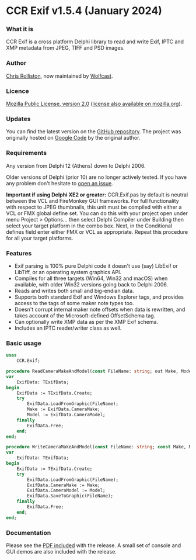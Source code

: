 # **CCR Exif v1.5.4 (January 2024)**

### **What it is**
CCR Exif is a cross platform Delphi library to read and write Exif, IPTC and XMP metadata from JPEG, TIFF and PSD images.

### **Author**
[Chris Rolliston](https://delphihaven.wordpress.com/), now maintained by [Wolfcast](https://wolfcast.com/).

### **Licence**
[Mozilla Public License, version 2.0](LICENSE.md) ([license also available on mozilla.org](https://www.mozilla.org/en-US/MPL/2.0/)).

### **Updates**
You can find the latest version on the [GitHub repository](https://github.com/Wolfcast/ccr-exif). The project was originally hosted on [Google Code](https://code.google.com/archive/p/ccr-exif/) by the original author.

### **Requirements**
Any version from Delphi 12 (Athens) down to Delphi 2006.

Older versions of Delphi (prior 10) are no longer actively tested. If you have any problem don't hesitate to [open an issue](https://github.com/Wolfcast/ccr-exif/issues).

**Important if using Delphi XE2 or greater:** CCR.Exif.pas by default is neutral between the VCL and FireMonkey GUI frameworks. For full functionality with respect to JPEG thumbnails, this unit must be compiled with either a VCL or FMX global define set. You can do this with your project open under menu Project > Options... then select Delphi Compiler under Building then select your target platform in the combo box. Next, in the Conditional defines field enter either FMX or VCL as appropriate. Repeat this procedure for all your target platforms.

### **Features**
* Exif parsing is 100% pure Delphi code it doesn't use (say) LibExif or LibTiff, or an operating system graphics API.
* Compiles for all three targets (Win64, Win32 and macOS) when available, with older Win32 versions going back to Delphi 2006.
* Reads and writes both small and big-endian data.
* Supports both standard Exif and Windows Explorer tags, and provides access to the tags of some maker note types too.
* Doesn't corrupt internal maker note offsets when data is rewritten, and takes account of the Microsoft-defined OffsetSchema tag.
* Can optionally write XMP data as per the XMP Exif schema.
* Includes an IPTC reader/writer class as well.

### **Basic usage**
```pascal
uses
    CCR.Exif;

procedure ReadCameraMakeAndModel(const FileName: string; out Make, Model: string);
var
    ExifData: TExifData;
begin
    ExifData := TExifData.Create;
    try
        ExifData.LoadFromGraphic(FileName);
        Make := ExifData.CameraMake;
        Model := ExifData.CameraModel;
    finally
        ExifData.Free;
    end;
end;

procedure WriteCameraMakeAndModel(const FileName: string; const Make, Model: string);
var
    ExifData: TExifData;
begin
    ExifData := TExifData.Create;
    try
        ExifData.LoadFromGraphic(FileName);
        ExifData.CameraMake := Make;
        ExifData.CameraModel := Model;
        ExifData.SaveToGraphic(FileName);
    finally
        ExifData.Free;
    end;
end;
```

### **Documentation**

Please see the [PDF included](Documentation.pdf) with the release. A small set of console and GUI demos are also included with the release.

